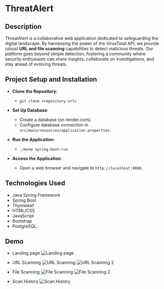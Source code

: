 
# ThreatAlert

## Description

ThreatAlert is a collaborative web application dedicated to safeguarding the digital landscape. By harnessing the power of the VirusTotal API, we provide robust **URL and file scanning** capabilities to detect malicious threats. Our platform goes beyond simple detection, fostering a community where security enthusiasts can share insights, collaborate on investigations, and stay ahead of evolving threats.

## Project Setup and Installation

 -  **Clone the Repository**:
     
    - `git clone <repository-url>`
    
 -  **Set Up Database**:
    
    -   Create a database (on render.com).
    -   Configure database connection in `src/main/resources/application.properties`.
 -  **Run the Application**:
    
   
	 -  `./mvnw spring-boot:run` 
    
- **Access the Application**:
    
    -   Open a web browser and navigate to `http://localhost:8080`.

## Technologies Used

-   Java Spring Framework
-   Spring Boot
-   Thymeleaf
-   HTML/CSS
-   JavaScript
-   Bootstrap
- PostgreSQL

## Demo
- Landing page
![Landing page](https://i.imgur.com/8YI0l5w.png)
- URL Scanning
![URL Scanning](https://i.imgur.com/KIXnkc2.png)
![URL Scanning 2](https://i.imgur.com/IwUP8YJ.png)

- File Scanning
![File Scanning](https://i.imgur.com/fTHshKV.png)
![File Scanning 2](https://i.imgur.com/o4ROg0W.png)

- Scan History
![Scan History](https://i.imgur.com/tpYraJi.png)
